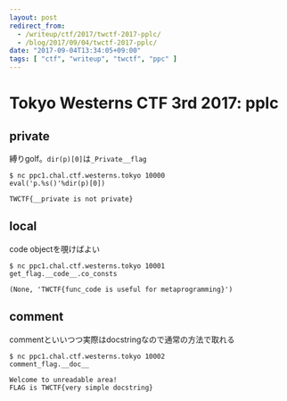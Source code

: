 ```yaml
---
layout: post
redirect_from:
  - /writeup/ctf/2017/twctf-2017-pplc/
  - /blog/2017/09/04/twctf-2017-pplc/
date: "2017-09-04T13:34:05+09:00"
tags: [ "ctf", "writeup", "twctf", "ppc" ]
---
```


# Tokyo Westerns CTF 3rd 2017: pplc

## private

縛りgolf。`dir(p)[0]`は`_Private__flag`

```
$ nc ppc1.chal.ctf.westerns.tokyo 10000
eval('p.%s()'%dir(p)[0])

TWCTF{__private is not private}
```

## local

code objectを覗けばよい

```
$ nc ppc1.chal.ctf.westerns.tokyo 10001
get_flag.__code__.co_consts

(None, 'TWCTF{func_code is useful for metaprogramming}')
```

## comment

commentといいつつ実際はdocstringなので通常の方法で取れる

```
$ nc ppc1.chal.ctf.westerns.tokyo 10002
comment_flag.__doc__

Welcome to unreadable area!
FLAG is TWCTF{very simple docstring}
```
